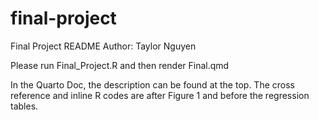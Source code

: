 # final-project
Final Project README Author: Taylor Nguyen

Please run Final_Project.R and then render Final.qmd

In the Quarto Doc, the description can be found at the top. The cross reference and inline R codes are after Figure 1 and before the regression tables.
